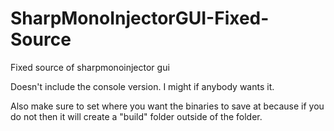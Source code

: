 # SharpMonoInjectorGUI-Fixed-Source
Fixed source of sharpmonoinjector gui 

Doesn't include the console version. I might if anybody wants it.

Also make sure to set where you want the binaries to save at because if you do not then it will create a "build" folder outside of the folder.
